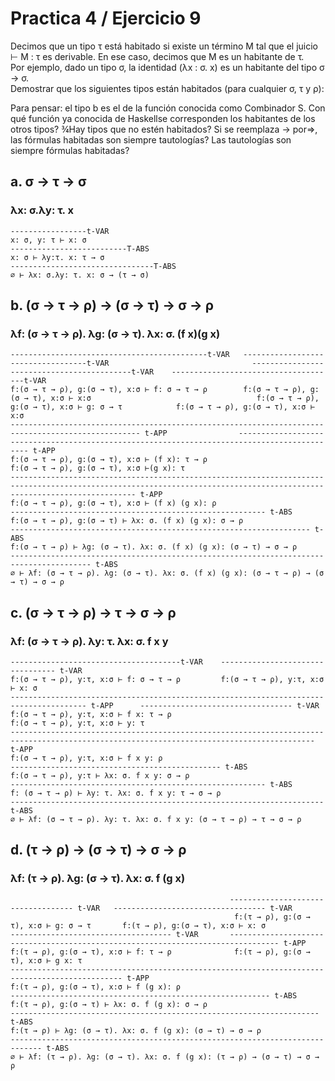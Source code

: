 # Practica 4 / Ejercicio 9  
Decimos que un tipo τ está habitado si existe un término M tal que el juicio ⊢ M : τ es derivable. En ese caso, decimos que M es un habitante de τ.  
Por ejemplo, dado un tipo σ, la identidad (λx : σ. x) es un habitante del tipo σ → σ.  
Demostrar que los siguientes tipos están habitados (para cualquier σ, τ y ρ):

Para pensar: el tipo b es el de la función conocida como Combinador S. Con qué función ya conocida de Haskellse corresponden los habitantes de los otros tipos? ¾Hay tipos que no estén habitados? Si se reemplaza → por⇒, las fórmulas habitadas son siempre tautologías? Las tautologías son siempre fórmulas habitadas?
## a. σ → τ → σ  
### λx: σ.λy: τ. x  
```
-----------------t-VAR
x: σ, y: τ ⊢ x: σ
--------------------------T-ABS
x: σ ⊢ λy:τ. x: τ → σ
--------------------------------T-ABS
∅ ⊢ λx: σ.λy: τ. x: σ → (τ → σ)
```
## b. (σ → τ → ρ) → (σ → τ) → σ → ρ  
### λf: (σ → τ → ρ). λg: (σ → τ). λx: σ. (f x)(g x)  
```
--------------------------------------------t-VAR   -----------------------------------t-VAR                                -------------------------------------------t-VAR    -------------------------------------t-VAR
f:(σ → τ → ρ), g:(σ → τ), x:σ ⊢ f: σ → τ → ρ        f:(σ → τ → ρ), g:(σ → τ), x:σ ⊢ x:σ                                     f:(σ → τ → ρ), g:(σ → τ), x:σ ⊢ g: σ → τ            f:(σ → τ → ρ), g:(σ → τ), x:σ ⊢ x:σ    
--------------------------------------------------------------------------------------------------- t-APP                --------------------------------------------------------------------------------------------- t-APP 
f:(σ → τ → ρ), g:(σ → τ), x:σ ⊢ (f x): τ → ρ                                                                              f:(σ → τ → ρ), g:(σ → τ), x:σ ⊢(g x): τ
------------------------------------------------------------------------------------------------------------------------------------------------------------------------ t-APP
f:(σ → τ → ρ), g:(σ → τ), x:σ ⊢ (f x) (g x): ρ
--------------------------------------------------------- t-ABS
f:(σ → τ → ρ), g:(σ → τ) ⊢ λx: σ. (f x) (g x): σ → ρ 
------------------------------------------------------------------- t-ABS
f:(σ → τ → ρ) ⊢ λg: (σ → τ). λx: σ. (f x) (g x): (σ → τ) → σ → ρ 
---------------------------------------------------------------------------------------- t-ABS
∅ ⊢ λf: (σ → τ → ρ). λg: (σ → τ). λx: σ. (f x) (g x): (σ → τ → ρ) → (σ → τ) → σ → ρ 
```
## c. (σ → τ → ρ) → τ → σ → ρ  
### λf: (σ → τ → ρ). λy: τ. λx: σ. f x y  
```
--------------------------------------t-VAR    --------------------------------- t-VAR 
f:(σ → τ → ρ), y:τ, x:σ ⊢ f: σ → τ → ρ         f:(σ → τ → ρ), y:τ, x:σ ⊢ x: σ  
--------------------------------------------------------------------------------------- t-APP      ---------------------------------- t-VAR
f:(σ → τ → ρ), y:τ, x:σ ⊢ f x: τ → ρ                                                               f:(σ → τ → ρ), y:τ, x:σ ⊢ y: τ  
------------------------------------------------------------------------------------------------------------------------------------------ t-APP
f:(σ → τ → ρ), y:τ, x:σ ⊢ f x y: ρ 
----------------------------------------------- t-ABS
f:(σ → τ → ρ), y:τ ⊢ λx: σ. f x y: σ → ρ 
--------------------------------------------------------- t-ABS
f: (σ → τ → ρ) ⊢ λy: τ. λx: σ. f x y: τ → σ → ρ 
---------------------------------------------------------------------- t-ABS
∅ ⊢ λf: (σ → τ → ρ). λy: τ. λx: σ. f x y: (σ → τ → ρ) → τ → σ → ρ 
```
## d. (τ → ρ) → (σ → τ) → σ → ρ    
### λf: (τ → ρ). λg: (σ → τ). λx: σ. f (g x)  
```
                                                 ----------------------------------- t-VAR   ---------------------------------- t-VAR  
                                                  f:(τ → ρ), g:(σ → τ), x:σ ⊢ g: σ → τ       f:(τ → ρ), g:(σ → τ), x:σ ⊢ x: σ
------------------------------------ t-VAR       --------------------------------------------------------------------------------- t-APP
f:(τ → ρ), g:(σ → τ), x:σ ⊢ f: τ → ρ              f:(τ → ρ), g:(σ → τ), x:σ ⊢ g x: τ 
----------------------------------------------------------------------------------------------- t-APP
f:(τ → ρ), g:(σ → τ), x:σ ⊢ f (g x): ρ
---------------------------------------------------------- t-ABS
f:(τ → ρ), g:(σ → τ) ⊢ λx: σ. f (g x): σ → ρ
--------------------------------------------------------------------- t-ABS
f:(τ → ρ) ⊢ λg: (σ → τ). λx: σ. f (g x): (σ → τ) → σ → ρ
----------------------------------------------------------------------------- t-ABS
∅ ⊢ λf: (τ → ρ). λg: (σ → τ). λx: σ. f (g x): (τ → ρ) → (σ → τ) → σ → ρ
```
